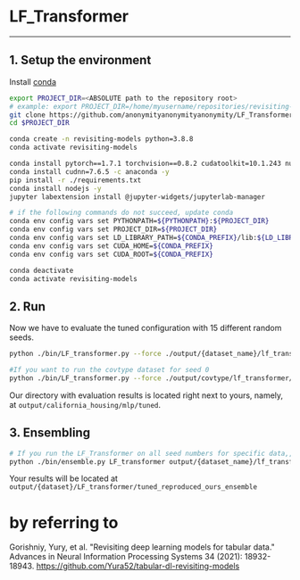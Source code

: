 # LF_Transformer


---

## 1. Setup the environment

Install [conda](https://docs.conda.io/en/latest/miniconda.html)

```bash
export PROJECT_DIR=<ABSOLUTE path to the repository root>
# example: export PROJECT_DIR=/home/myusername/repositories/revisiting-models
git clone https://github.com/anonymityanonymityanonymity/LF_Transformer $PROJECT_DIR
cd $PROJECT_DIR

conda create -n revisiting-models python=3.8.8
conda activate revisiting-models

conda install pytorch==1.7.1 torchvision==0.8.2 cudatoolkit=10.1.243 numpy=1.19.2 -c pytorch -y
conda install cudnn=7.6.5 -c anaconda -y
pip install -r ./requirements.txt
conda install nodejs -y
jupyter labextension install @jupyter-widgets/jupyterlab-manager

# if the following commands do not succeed, update conda
conda env config vars set PYTHONPATH=${PYTHONPATH}:${PROJECT_DIR}
conda env config vars set PROJECT_DIR=${PROJECT_DIR}
conda env config vars set LD_LIBRARY_PATH=${CONDA_PREFIX}/lib:${LD_LIBRARY_PATH}
conda env config vars set CUDA_HOME=${CONDA_PREFIX}
conda env config vars set CUDA_ROOT=${CONDA_PREFIX}

conda deactivate
conda activate revisiting-models
```


## 2. Run
Now we have to evaluate the tuned configuration with 15 different random seeds.

```bash
python ./bin/LF_transformer.py --force ./output/{dataset_name}/lf_transformer/tuned_reproduced_ours/{seed}.toml

#If you want to run the covtype dataset for seed 0
python ./bin/LF_transformer.py --force ./output/covtype/lf_transformer/tuned_reproduced_ours/0.toml
```

Our directory with evaluation results is located right next to yours, namely, at `output/california_housing/mlp/tuned`.

## 3. Ensembling
```bash
# If you run the LF_Transformer on all seed numbers for specific data,, the results will save output directory. And just run this single command
python ./bin/ensemble.py LF_transformer output/{dataset_name}/lf_transformer/tuned_reproduced_ours

```
Your results will be located at `output/{dataset}/LF_transformer/tuned_reproduced_ours_ensemble`



# by referring to
Gorishniy, Yury, et al. "Revisiting deep learning models for tabular data." Advances in Neural Information Processing Systems 34 (2021): 18932-18943.
https://github.com/Yura52/tabular-dl-revisiting-models
